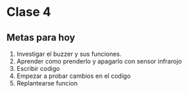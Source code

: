 # Clase 4 
## Metas para hoy

1. Investigar el buzzer y sus funciones.
1. Aprender como  prenderlo y apagarlo con sensor infrarojo
1. Escribir codigo
1. Empezar a probar cambios en el codígo
1. Replantearse funcion

